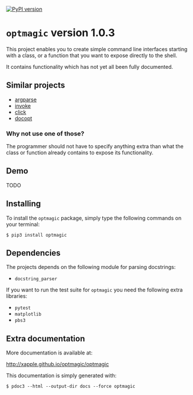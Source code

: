 [![PyPI version](https://badge.fury.io/py/optmagic.svg)](https://badge.fury.io/py/optmagic)

# `optmagic` version 1.0.3

This project enables you to create simple command line interfaces starting
with a class, or a function that you want to expose directly to the shell.

It contains functionality which has not yet all been fully documented.

## Similar projects

* [argparse](https://docs.python.org/3/library/argparse.html)
* [invoke](https://www.pyinvoke.org/)
* [click](https://click.palletsprojects.com/)
* [docopt](https://docopt.org/)

### Why not use one of those?

The programmer should not have to specify anything extra than what the class or function already contains to expose its functionality.

## Demo 

TODO

## Installing

To install the `optmagic` package, simply type the following commands on your terminal:

    $ pip3 install optmagic

## Dependencies

The projects depends on the following module for parsing docstrings:

* `docstring_parser`

If you want to run the test suite for `optmagic` you need the following extra libraries:

* `pytest`
* `matplotlib`
* `pbs3`

## Extra documentation

More documentation is available at:

<http://xapple.github.io/optmagic/optmagic>

This documentation is simply generated with:

    $ pdoc3 --html --output-dir docs --force optmagic